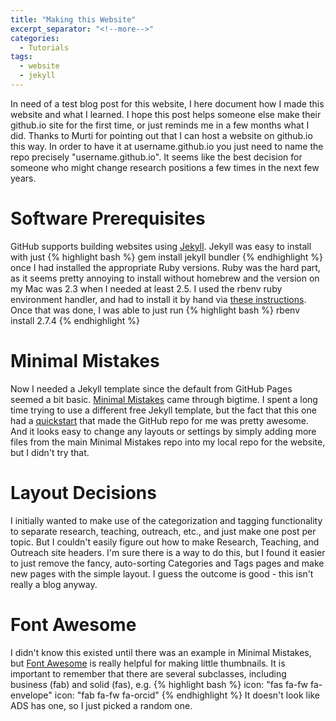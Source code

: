 ```yaml
---
title: "Making this Website"
excerpt_separator: "<!--more-->"
categories:
  - Tutorials
tags:
  - website
  - jekyll
---
```


In need of a test blog post for this website, I here document how I made this website and what I learned. I hope this post helps someone else make their github.io site for the first time, or just reminds me in a few months what I did.  Thanks to Murti for pointing out that I can host a website on github.io this way. In order to have it at username.github.io you just need to name the repo precisely "username.github.io". It seems like the best decision for someone who might change research positions a few times in the next few years.

# Software Prerequisites

GitHub supports building websites using [Jekyll](https://jekyllrb.com/). Jekyll was easy to install with just 
{% highlight bash %}
gem install jekyll bundler
{% endhighlight %}
once I had installed the appropriate Ruby versions. Ruby was the hard part, as it seems pretty annoying to install without homebrew and the version on my Mac was 2.3 when I needed at least 2.5. I used the rbenv ruby environment handler, and had to install it by hand via [these instructions](https://github.com/rbenv/rbenv#basic-github-checkout). Once that was done, I was able to just run
{% highlight bash %}
rbenv install 2.7.4
{% endhighlight %}


<!--more-->

# Minimal Mistakes

Now I needed a Jekyll template since the default from GitHub Pages seemed a bit basic. [Minimal Mistakes](https://github.com/mmistakes) came through bigtime. I spent a long time trying to use a different free Jekyll template, but the fact that this one had a [quickstart](https://github.com/mmistakes/mm-github-pages-starter/generate) that made the GitHub repo for me was pretty awesome.  And it looks easy to change any layouts or settings by simply adding more files from the main Minimal Mistakes repo into my local repo for the website, but I didn't try that.

# Layout Decisions

I initially wanted to make use of the categorization and tagging functionality to separate research, teaching, outreach, etc., and just make one post per topic.  But I couldn't easily figure out how to make Research, Teaching, and Outreach site headers.  I'm sure there is a way to do this, but I found it easier to just remove the fancy, auto-sorting Categories and Tags pages and make new pages with the simple layout.  I guess the outcome is good - this isn't really a blog anyway.

# Font Awesome

I didn't know this existed until there was an example in Minimal Mistakes, but [Font Awesome](https://fontawesome.com/v5.15/icons?d=gallery&p=2&m=free) is really helpful for making little thumbnails. It is important to remember that there are several subclasses, including business (fab) and solid (fas), e.g.
{% highlight bash %}
icon: "fas fa-fw fa-envelope"
icon: "fab fa-fw fa-orcid"
{% endhighlight %}
It doesn't look like ADS has one, so I just picked a random one.
